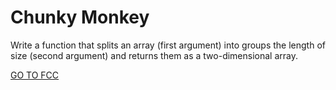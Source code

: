 <h1>Chunky Monkey</h1>

Write a function that splits an array (first argument) into groups the length of size (second argument) and returns them as a two-dimensional array.

<a href="https://www.freecodecamp.org/learn/javascript-algorithms-and-data-structures/basic-algorithm-scripting/chunky-monkey">GO TO FCC</a>
